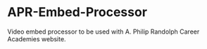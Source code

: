 # APR-Embed-Processor
Video embed processor to be used with A. Philip Randolph Career Academies website.
